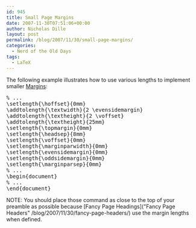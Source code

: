 ```yaml
---
id: 945
title: Small Page Margins
date: 2007-11-30T07:51:06+00:00
author: Nicholas Dille
layout: post
permalink: /blog/2007/11/30/small-page-margins/
categories:
  - Nerd of the Old Days
tags:
  - LaTeX
---
```

The following example illustrates how to use various lengths to implement smaller [Margins](/blog/2007/11/30/page-margins/ "Page Margins"):

<!--more-->

<pre class="listing">% ...
\setlength{\hoffset}{0mm}
\addtolength{\textwidth}{2 \evensidemargin}
\addtolength{\textheight}{2 \voffset}
\addtolength{\textheight}{25mm}
\setlength{\topmargin}{0mm}
\setlength{\headsep}{8mm}
\setlength{\voffset}{0mm}
\setlength{\marginparwidth}{0mm}
\setlength{\evensidemargin}{0mm}
\setlength{\oddsidemargin}{0mm}
\setlength{\marginparsep}{0mm}
% ...
\begin{document}
% ...
\end{document}</pre>

<p class="note">
  NOTE: You should place those command as close to the top of your preamble as possible because [Fancy Page Headings]("Fancy Page Headers" /blog/2007/11/30/fancy-page-headers/) use the margin lengths when defined.
</p>

